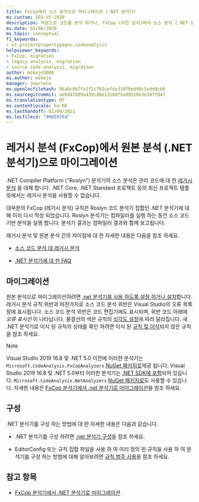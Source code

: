 ```yaml
---
title: FxCop에서 소스 분석으로 마이그레이션 (.NET 분석기)
ms.custom: SEO-VS-2020
description: 처음으로 코드를 분석 하거나, FxCop (이진 분석)에서 소스 분석 (.NET 분석기)을 사용 하 여 관리 코드를 분석 하는 새로운 방법으로 마이그레이션하는 방법에 대해 알아봅니다.
ms.date: 03/06/2020
ms.topic: conceptual
f1_keywords:
- vs.projectpropertypages.codeanalysis
helpviewer_keywords:
- FxCop, migration
- legacy analysis, migration
- source code analysis, migration
author: mikejo5000
ms.author: mikejo
manager: jmartens
ms.openlocfilehash: 96a0c0b7fa1f2c703cefde31070ed98c5edddcb6
ms.sourcegitcommit: ae6d47b09a439cd0e13180f5e89510e3e347fd47
ms.translationtype: MT
ms.contentlocale: ko-KR
ms.lasthandoff: 02/08/2021
ms.locfileid: "99859764"
---
```

# <a name="migrate-from-legacy-analysis-fxcop-to-source-analysis-net-analyzers"></a>레거시 분석 (FxCop)에서 원본 분석 (.NET 분석기)으로 마이그레이션

.NET Compiler Platform ("Roslyn") 분석기의 소스 분석은 관리 코드에 대 한 [레거시 분석](../code-quality/code-analysis-for-managed-code-overview.md) 을 대체 합니다. .NET Core, .NET Standard 프로젝트 등의 최신 프로젝트 템플릿에서는 레거시 분석을 사용할 수 없습니다.

대부분의 FxCop (레거시 분석) 규칙은 Roslyn 코드 분석기 집합인 .NET 분석기에 대해 이미 다시 작성 되었습니다. Roslyn 분석기는 컴파일러를 실행 하는 동안 소스 코드 기반 분석을 실행 합니다. 분석기 결과는 컴파일러 결과와 함께 보고됩니다.

레거시 분석 및 원본 분석 간의 차이점에 대 한 자세한 내용은 다음을 참조 하세요.

- [소스 코드 분석 대 레거시 분석](../code-quality/net-analyzers-faq.md#whats-the-difference-between-legacy-fxcop-and-net-analyzers)

- [.NET 분석기에 대 한 FAQ](../code-quality/net-analyzers-faq.md)

## <a name="migration"></a>마이그레이션

원본 분석으로 마이그레이션하려면 [.net 분석기를 사용 하도록 설정 하거나 설치](install-net-analyzers.md)합니다. 레거시 분석 규칙 위반과 마찬가지로 소스 코드 분석 위반은 Visual Studio의 오류 목록 창에 표시됩니다. 소스 코드 분석 위반은 코드 편집기에도 표시되며, 위반 코드 아래에 *오류 표시선* 이 나타납니다. 물결선의 색은 규칙의 [심각도 설정](../code-quality/use-roslyn-analyzers.md#configure-severity-levels)에 따라 달라집니다. 새 .NET 분석기로 이식 된 규칙의 상태를 확인 하려면 이식 된 [규칙 및 이식](../code-quality/fxcop-rule-port-status.md)되지 않은 규칙을 참조 하세요.

> [!NOTE]
> Visual Studio 2019 16.8 및 .NET 5.0 이전에 이러한 분석기는 `Microsoft.CodeAnalysis.FxCopAnalyzers` [NuGet 패키지로](https://www.nuget.org/packages/Microsoft.CodeAnalysis.FxCopAnalyzers)제공 됩니다. Visual Studio 2019 16.8 및 .NET 5.0부터 이러한 분석기는 [.NET SDK에 포함](/dotnet/fundamentals/code-analysis/overview)되어 있습니다. `Microsoft.CodeAnalysis.NetAnalyzers` [NuGet 패키지로](https://www.nuget.org/packages/Microsoft.CodeAnalysis.NetAnalyzers)도 사용할 수 있습니다. 자세한 내용은 [FxCop 분석기에서 .net 분석기로 마이그레이션](migrate-from-fxcop-analyzers-to-net-analyzers.md)을 참조 하세요.

## <a name="configuration"></a>구성

.NET 분석기를 구성 하는 방법에 대 한 자세한 내용은 다음과 같습니다.

- .NET 분석기를 구성 하려면 [.net 분석기 구성](/dotnet/fundamentals/code-analysis/code-quality-rule-options)을 참조 하세요.

- EditorConfig 또는 규칙 집합 파일을 사용 하 여 미리 정의 된 규칙을 사용 하 여 분석기를 구성 하는 방법에 대해 알아보려면 [규칙 범주 사용](/dotnet/fundamentals/code-analysis/code-quality-rule-options)을 참조 하세요.

## <a name="see-also"></a>참고 항목

- [FxCop 분석기에서 .NET 분석기로 마이그레이션](migrate-from-fxcop-analyzers-to-net-analyzers.md)
